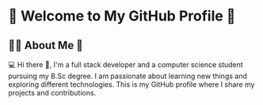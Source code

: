 
# 🚀 Welcome to My GitHub Profile 🚀

## 👨‍💻 About Me 👨‍

💻
Hi there 👋, I'm a full stack developer and a computer science student pursuing my B.Sc degree. I am passionate about learning new things and exploring different technologies. This is my GitHub profile where I share my projects and contributions.
